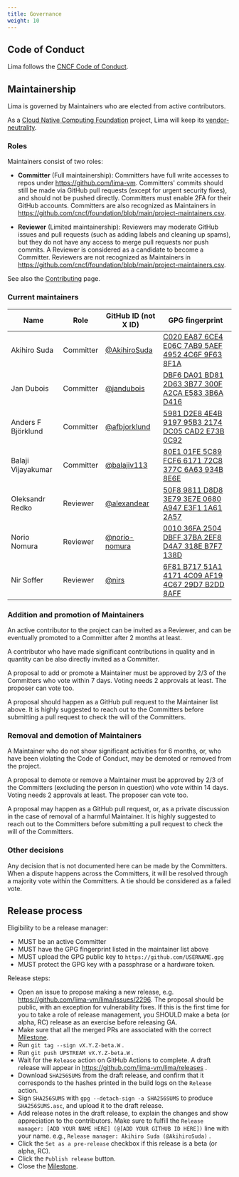 ```yaml
---
title: Governance
weight: 10
---
```


<!-- The governance model is similar to https://github.com/containerd/project/blob/main/GOVERNANCE.md but simplified -->

## Code of Conduct
Lima follows the [CNCF Code of Conduct](https://github.com/cncf/foundation/blob/master/code-of-conduct.md).

## Maintainership
Lima is governed by Maintainers who are elected from active contributors.

As a [Cloud Native Computing Foundation](https://cncf.io/) project, Lima will keep its [vendor-neutrality](https://contribute.cncf.io/maintainers/community/vendor-neutrality/).

### Roles
Maintainers consist of two roles:

- **Committer** (Full maintainership): Committers have full write accesses to repos under <https://github.com/lima-vm>.
  Committers' commits should still be made via GitHub pull requests (except for urgent security fixes), and should not be pushed directly.
  Committers must enable 2FA for their GitHub accounts.
  Committers are also recognized as Maintainers in <https://github.com/cncf/foundation/blob/main/project-maintainers.csv>.

- **Reviewer** (Limited maintainership): Reviewers may moderate GitHub issues and pull requests (such as adding labels and cleaning up spams),
  but they do not have any access to merge pull requests nor push commits.
  A Reviewer is considered as a candidate to become a Committer.
  Reviewers are not recognized as Maintainers in <https://github.com/cncf/foundation/blob/main/project-maintainers.csv>.

See also the [Contributing](../contributing) page.

### Current maintainers

| Name               | Role      | GitHub ID (not X ID)                             | GPG fingerprint                                                                           |
|--------------------|-----------|--------------------------------------------------|-------------------------------------------------------------------------------------------|
| Akihiro Suda       | Committer | [@AkihiroSuda](https://github.com/AkihiroSuda)   | [C020 EA87 6CE4 E06C 7AB9  5AEF 4952 4C6F 9F63 8F1A](https://github.com/AkihiroSuda.gpg)  |
| Jan Dubois         | Committer | [@jandubois](https://github.com/jandubois)       | [DBF6 DA01 BD81 2D63 3B77  300F A2CA E583 3B6A D416](https://github.com/jandubois.gpg)    |
| Anders F Björklund | Committer | [@afbjorklund](https://github.com/afbjorklund)   | [5981 D2E8 4E4B 9197 95B3  2174 DC05 CAD2 E73B 0C92](https://github.com/afbjorklund.gpg)  |
| Balaji Vijayakumar | Committer | [@balajiv113](https://github.com/balajiv113)     | [80E1 01FE 5C89 FCF6 6171  72C8 377C 6A63 934B 8E6E](https://github.com/balajiv113.gpg)   |
| Oleksandr Redko    | Reviewer  | [@alexandear](https://github.com/alexandear)     | [50F8 9811 D8D8 3E79 3E7E  0680 A947 E3F1 1A61 2A57](https://github.com/alexandear.gpg)   |
| Norio Nomura       | Reviewer  | [@norio-nomura](https://github.com/norio-nomura) | [0010 36FA 2504 DBFF 37BA  2EF8 D4A7 318E B7F7 138D](https://github.com/norio-nomura.gpg) |
| Nir Soffer         | Reviewer  | [@nirs](https://github.com/nirs)                 | [6F81 B717 51A1 4171 4C09  AF19 4C67 29D7 B2DD 8AFF](https://github.com/nirs.gpg)         |

### Addition and promotion of Maintainers
An active contributor to the project can be invited as a Reviewer,
and can be eventually promoted to a Committer after 2 months at least.

A contributor who have made significant contributions in quality and in quantity
can be also directly invited as a Committer.

A proposal to add or promote a Maintainer must be approved by 2/3 of the Committers who vote within 7 days.
Voting needs 2 approvals at least. The proposer can vote too.

A proposal should happen as a GitHub pull request to the Maintainer list above.
It is highly suggested to reach out to the Committers before submitting a pull request to check the will of the Committers.

### Removal and demotion of Maintainers
A Maintainer who do not show significant activities for 6 months, or, who have been violating the Code of Conduct,
may be demoted or removed from the project.

A proposal to demote or remove a Maintainer must be approved by 2/3 of the Committers (excluding the person in question) who vote within 14 days.
Voting needs 2 approvals at least. The proposer can vote too.

A proposal may happen as a GitHub pull request, or, as a private discussion in the case of removal of a harmful Maintainer.
It is highly suggested to reach out to the Committers before submitting a pull request to check the will of the Committers.

### Other decisions
Any decision that is not documented here can be made by the Committers.
When a dispute happens across the Committers, it will be resolved through a majority vote within the Committers.
A tie should be considered as a failed vote.

## Release process

Eligibility to be a release manager:
- MUST be an active Committer
- MUST have the GPG fingerprint listed in the maintainer list above
- MUST upload the GPG public key to `https://github.com/USERNAME.gpg`
- MUST protect the GPG key with a passphrase or a hardware token.

Release steps:
- Open an issue to propose making a new release, e.g. <https://github.com/lima-vm/lima/issues/2296>.
  The proposal should be public, with an exception for vulnerability fixes.
  If this is the first time for you to take a role of release management,
  you SHOULD make a beta (or alpha, RC) release as an exercise before releasing GA.
- Make sure that all the merged PRs are associated with the correct [Milestone](https://github.com/lima-vm/lima/milestones).
- Run `git tag --sign vX.Y.Z-beta.W` .
- Run `git push UPSTREAM vX.Y.Z-beta.W` .
- Wait for the `Release` action on GitHub Actions to complete. A draft release will appear in https://github.com/lima-vm/lima/releases .
- Download `SHA256SUMS` from the draft release, and confirm that it corresponds to the hashes printed in the build logs on the `Release` action.
- Sign `SHA256SUMS` with `gpg --detach-sign -a SHA256SUMS` to produce `SHA256SUMS.asc`, and upload it to the draft release.
- Add release notes in the draft release, to explain the changes and show appreciation to the contributors.
  Make sure to fulfill the `Release manager: [ADD YOUR NAME HERE] (@[ADD YOUR GITHUB ID HERE])` line with your name.
  e.g., `Release manager: Akihiro Suda (@AkihiroSuda)` .
- Click the `Set as a pre-release` checkbox if this release is a beta (or alpha, RC).
- Click the `Publish release` button.
- Close the [Milestone](https://github.com/lima-vm/lima/milestones).
